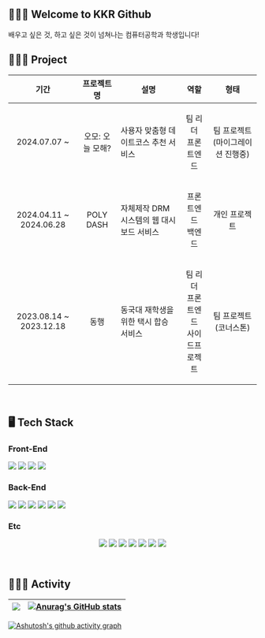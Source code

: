 <div>

## 🧑🏻‍💻 Welcome to KKR Github
배우고 싶은 것, 하고 싶은 것이 넘쳐나는 컴퓨터공학과 학생입니다!
<br/>

## 🧑🏻‍💻 Project
| 기간 | 프로젝트명 | 설명 | 역할 | 형태 |
|-----|---------|-----|-----|-----|
| <p align="center"> 2024.07.07 ~ </p> | <p align="center"> 오모: 오늘 모해? </p> | 사용자 맞춤형 데이트코스 추천 서비스 | <p align="center"> 팀 리더<br/>프론트엔드 </p> | <p align="center"> 팀 프로젝트(마이그레이션 진행중) </p> |
| <p align="center"> 2024.04.11 ~ 2024.06.28 </p> | <p align="center"> POLY DASH </p> | 자체제작 DRM 시스템의 웹 대시보드 서비스 | <p align="center"> 프론트엔드<br/>백엔드 </p> | <p align="center"> 개인 프로젝트 </p> |
| <p align="center"> 2023.08.14 ~ 2023.12.18 </p> | <p align="center"> 동행 </p> | 동국대 재학생을 위한 택시 합승 서비스 | <p align="center"> 팀 리더<br/>프론트엔드<br/>사이드프로젝트  </p> | <p align="center"> 팀 프로젝트(코너스톤) </p> |
<br/>
  
## 🖥️ Tech Stack
### Front-End
<img src="https://img.shields.io/badge/Flutter-02569B?style=for-the-badge&logo=Flutter&logoColor=white">
<img src="https://img.shields.io/badge/html5-E34F26?style=for-the-badge&logo=html5&logoColor=white">
<img src="https://img.shields.io/badge/css3-1572B6?style=for-the-badge&logo=css3&logoColor=white">
<img src="https://img.shields.io/badge/bootstrap-7952B3?style=for-the-badge&logo=bootstrap&logoColor=white">
<br/>

### Back-End
<img src="https://img.shields.io/badge/node.js-339933?style=for-the-badge&logo=Node.js&logoColor=white">
<img src="https://img.shields.io/badge/Python-3776AB?style=for-the-badge&logo=python&logoColor=white">
<img src="https://img.shields.io/badge/C-A8B9CC?style=for-the-badge&logo=c&logoColor=white">
<img src="https://img.shields.io/badge/nginx-009639?style=for-the-badge&logo=nginx&logoColor=white">
<img src="https://img.shields.io/badge/gunicorn-499848?style=for-the-badge&logo=gunicorn&logoColor=black">
<img src="https://img.shields.io/badge/apache tomcat-F8DC75?style=for-the-badge&logo=apachetomcat&logoColor=black">
<br/>

### Etc
<p align="center"><img src="https://img.shields.io/badge/mysql-4479A1?style=for-the-badge&logo=MySQL&logoColor=white">
<img src="https://img.shields.io/badge/github-181717?style=for-the-badge&logo=github&logoColor=white"> 
<img src="https://img.shields.io/badge/linux-FCC624?style=for-the-badge&logo=linux&logoColor=black">  
<img src="https://img.shields.io/badge/ubuntu-E95420?style=for-the-badge&logo=ubuntu&logoColor=white">
<img src="https://img.shields.io/badge/figma-000000?style=for-the-badge&logo=figma&logoColor=white">
<img src="https://img.shields.io/badge/photoshop-31A8FF?style=for-the-badge&logo=adobephotoshop&logoColor=white">
<img src="https://img.shields.io/badge/3Ds Max-000000?style=for-the-badge&logo=autodesk&logoColor=white"></p>

<br/>

<h2>🧑🏻‍💻 Activity</h2><div>
<div>

| ![](http://github-profile-summary-cards.vercel.app/api/cards/profile-details?username=kkr010128&theme=algolia) | [![Anurag's GitHub stats](https://github-readme-stats.vercel.app/api?username=kkr010128)](https://github.com/anuraghazra/github-readme-stats) |
| ------------- | ------------- |
</div>
<div>

[![Ashutosh's github activity graph](https://github-readme-activity-graph.vercel.app/graph?username=kkr010128&theme=react-dark)](https://github.com/ashutosh00710/github-readme-activity-graph)
  
</div>



 
